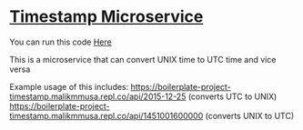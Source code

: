
# [Timestamp Microservice](https://www.freecodecamp.org/learn/apis-and-microservices/apis-and-microservices-projects/timestamp-microservice)

You can run this code [Here](https://replit.com/@malikmmusa/boilerplate-project-timestamp)

This is a microservice that can convert UNIX time to UTC time and vice versa

Example usage of this includes:
https://boilerplate-project-timestamp.malikmmusa.repl.co/api/2015-12-25 (converts UTC to UNIX)
https://boilerplate-project-timestamp.malikmmusa.repl.co/api/1451001600000 (converts UNIX to UTC)
